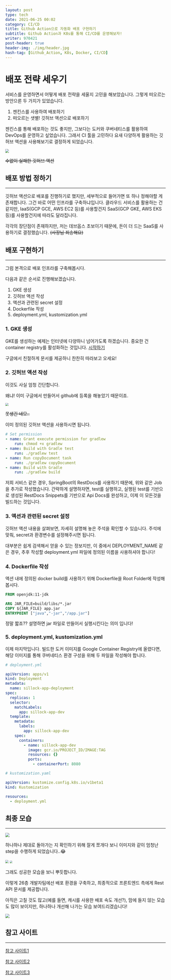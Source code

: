 ```yaml
---
layout: post
type: tech
date: 2021-06-25 00:02
category: CI/CD
title: Github Action으로 자동화 배포 구현하기
subtitle: Github Action과 K8s를 통해 CI/CD를 운영해보자!
writer: 970421
post-header: true
header-img: ./img/header.jpg
hash-tag: [Github_Action, K8s, Docker, CI/CD]
---
```


# 배포 전략 세우기

서비스를 운영하면서 어떻게 배포 전략을 세울지 고민을 해보았습니다. 그렇게 떠오르는 방안으론 두 가지가 있었습니다.

1. 젠킨스를 사용하여 배포하기
2. 떠오르는 샛별! 깃허브 액션으로 배포하기

젠킨스를 통해 배포하는 것도 좋지만, 그보다는 도커와 쿠버네티스를 활용하여 DevOps를 운영하고 싶었습니다. 그래서 CI 툴을 고민하다 요새 다양하게 활용하는 깃허브 액션을 사용해보기로 결정하게 되었습니다.

<img src="./img/trials.jpg" style="zoom: 70%; display: center;">

~~수없이 실패한 깃허브 액션~~

## 배포 방법 정하기
-------------------------

깃허브 액션으로 배포를 진행하기로 했지만, 세부적으로 들어가면 또 하나 정해야할 게 존재합니다. 그건 바로 어떤 인프라를 구축하냐입니다. 클라우드 서비스를 활용하는 건 같지만, IaaS(GCP GCE, AWS EC2 등)를 사용할건지 SaaS(GCP GKE, AWS EKS 등)를 사용할건지에 따라도 달라집니다. 

각각의 장단점이 존재하지만, 저는 데브옵스 초보이기 때문에, 돈이 더 드는 SaaS를 사용하기로 결정했습니다. ~~(사장님 죄송해요)~~


## 배포 구현하기
---------------------------

그럼 본격으로 배포 인프라를 구축해봅시다.

다음과 같은 순서로 진행해보겠습니다.
1. GKE 생성
2. 깃허브 액션 작성
3. 액션과 관련된 secret 설정
4. Dockerfile 작성
5. deployment.yml, kustomization.yml 

### 1. GKE 생성

GKE를 생성하는 예제는 인터넷에 다양하니 넘어가도록 하겠습니다.
중요한 건 container registry를 활성화하는 것입니다. [시작하기](https://cloud.google.com/container-registry/docs/quickstart)

구글에서 친절하게 문서를 제공하니 찬찬히 따라보고 오세요!

### 2. 깃허브 액션 작성

이것도 사실 엄청 간단합니다. 

왜냐! 이미 구글에서 만들어서 github에 등록을 해놓았기 때문이죠.

<img src="./img/github_action.jpg" style="zoom: 60%; display: center;">

~~못생긴 네모..~~

이미 정의된 깃허브 액션을 사용하시면 됩니다. 

~~~yml
# Set permission
- name: Grant execute permission for gradlew
    run: chmod +x gradlew
- name: Build with Gradle test
    run: ./gradlew test 
- name: Run copyDocument task
    run: ./gradlew copyDocument
- name: Build with Gradle
    run: ./gradlew build
~~~

저희 서비스 같은 경우, SpringBoot의 RestDocs를 사용하기 때문에, 위와 같은 Job을 추가로 작성했습니다. 간략하게 설명하자면, test를 실행하고, 실행된 test를 기반으로 생성된 RestDocs Snippets를 기반으로 Api Docs를 완성하고, 이제 이 모든것을 빌드하는 것입니다.

### 3. 액션과 관련된 secret 설정

깃허브 액션 내용을 살펴보면, 자세히 설명해 놓은 주석을 확인할 수 있습니다. 주석에 맞춰, 
secret과 환경변수를 설정해주시면 됩니다. 

대부분은 쉽게 검색해서 얻을 수 있는 정보지만, 이 중에서 DEPLOYMENT_NAME 같은 경우, 추후 작성할 
deployment.yml 파일에 정의된 이름을 사용하셔야 합니다!


### 4. Dockerfile 작성

액션 내에 정의된 docker build를 사용하기 위해 Dockerfile을 Root Folder에 작성해봅시다.

~~~Dockerfile
FROM openjdk:11-jdk

ARG JAR_FILE=build/libs/*.jar
COPY ${JAR_FILE} app.jar
ENTRYPOINT ["java","-jar","/app.jar"]
~~~

정말 짧죠?? 설명하면 jar 파일로 만들어서 실행시킨다는 의미 입니다!

### 5. deployment.yml, kustomization.yml 

이제 마지막입니다. 빌드한 도커 이미지를 Google Container Registry에 올렸다면, 해당 이미지를 통해 쿠버네티스 환경 구성을 위해 두 파일을 작성해야 합니다.

~~~yml
# deployment.yml

apiVersion: apps/v1
kind: Deployment
metadata:
  name: sillock-app-deployment
spec:
  replicas: 1
  selector:
    matchLabels:
      app: sillock-app-dev
  template:
    metadata:
      labels:
        app: sillock-app-dev
    spec:
      containers:
        - name: sillock-app-dev
          image: gcr.io/PROJECT_ID/IMAGE:TAG
          resources: {}
          ports:
            - containerPort: 8080
~~~

~~~yaml
# kustomization.yaml

apiVersion: kustomize.config.k8s.io/v1beta1
kind: Kustomization

resources:
  - deployment.yml
~~~

## 최종 모습
---------------------------

<img src="./img/steps.jpg" style="zoom: 80%; display: center;">

하나하나 제대로 돌아가는 지 확인하기 위해 잘게 쪼개다 보니 이미지와 같이 엄청난 step을 수행하게 되었습니다..😂


<img src="./img/success.jpg" style="zoom: 60%; display: center;">

<img src="./img/RestDocs.jpg" style="zoom: 50%; display: center;">

그래도 성공한 모습을 보니 뿌듯합니다. 

이렇게 26층 개발자팀에선 배포 환경을 구축하고, 최종적으로 프론트엔드 측에게 Rest API 문서를 제공합니다.

아직은 고칠 것도 많고(예를 들면, 캐시를 사용한 배포 속도 개선?), 맘에 들지 않는 모습도 많이 보이지만, 하나하나 개선해 나가는 모습 보여드리겠습니다!


<img src="./img/final.jpg" style="zoom: 80%; display: center;">

## 참고 사이트

-----------------------------

[참고 사이트1](https://devopswithkubernetes.com/part-3/2-deployment-pipeline)

[참고 사이트2](https://kubernetes.io/ko/docs/concepts/workloads/controllers/deployment/)

[참고 사이트3](https://cloud.google.com/kubernetes-engine/docs/tutorials/hello-app)